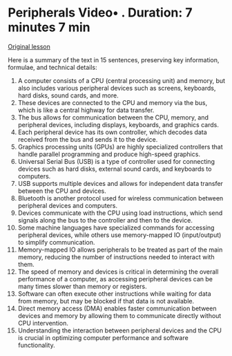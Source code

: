 # Peripherals Video• . Duration: 7 minutes 7 min

[Original lesson](https://www.coursera.org/learn/uol-how-computers-work/lecture/kkWAg/peripherals)

Here is a summary of the text in 15 sentences, preserving key information, formulae, and technical details:

1. A computer consists of a CPU (central processing unit) and memory, but also includes various peripheral devices such as screens, keyboards, hard disks, sound cards, and more.
2. These devices are connected to the CPU and memory via the bus, which is like a central highway for data transfer.
3. The bus allows for communication between the CPU, memory, and peripheral devices, including displays, keyboards, and graphics cards.
4. Each peripheral device has its own controller, which decodes data received from the bus and sends it to the device.
5. Graphics processing units (GPUs) are highly specialized controllers that handle parallel programming and produce high-speed graphics.
6. Universal Serial Bus (USB) is a type of controller used for connecting devices such as hard disks, external sound cards, and keyboards to computers.
7. USB supports multiple devices and allows for independent data transfer between the CPU and devices.
8. Bluetooth is another protocol used for wireless communication between peripheral devices and computers.
9. Devices communicate with the CPU using load instructions, which send signals along the bus to the controller and then to the device.
10. Some machine languages have specialized commands for accessing peripheral devices, while others use memory-mapped IO (input/output) to simplify communication.
11. Memory-mapped IO allows peripherals to be treated as part of the main memory, reducing the number of instructions needed to interact with them.
12. The speed of memory and devices is critical in determining the overall performance of a computer, as accessing peripheral devices can be many times slower than memory or registers.
13. Software can often execute other instructions while waiting for data from memory, but may be blocked if that data is not available.
14. Direct memory access (DMA) enables faster communication between devices and memory by allowing them to communicate directly without CPU intervention.
15. Understanding the interaction between peripheral devices and the CPU is crucial in optimizing computer performance and software functionality.

